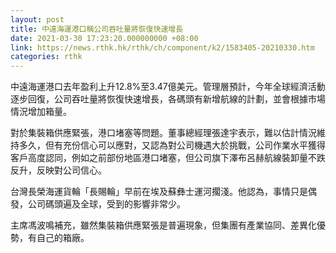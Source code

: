 ```yaml
---
layout: post
title: 中遠海運港口稱公司吞吐量將恢復快速增長
date: 2021-03-30 17:23:20.000000000 +08:00
link: https://news.rthk.hk/rthk/ch/component/k2/1583405-20210330.htm
categories: rthk
---
```


中遠海運港口去年盈利上升12.8%至3.47億美元。管理層預計，今年全球經濟活動逐步回復，公司吞吐量將恢復快速增長，各碼頭有新增航線的計劃，並會根據市場情況增加箱量。

對於集裝箱供應緊張，港口堵塞等問題。董事總經理張達宇表示，難以估計情況維持多久，但有充份信心可以應對，又認為對公司機遇大於挑戰，公司作業水平獲得客戶高度認同，例如之前部份地區港口堵塞，但公司旗下澤布呂赫航線裝卸量不跌反升，反映對公司信心。

台灣長榮海運貨輪「長賜輪」早前在埃及蘇彝士運河擱淺。他認為，事情只是偶發，公司碼頭遍及全球，受到的影響非常少。

主席馮波鳴補充，雖然集裝箱供應緊張是普遍現象，但集團有產業協同、差異化優勢，有自己的箱廠。
